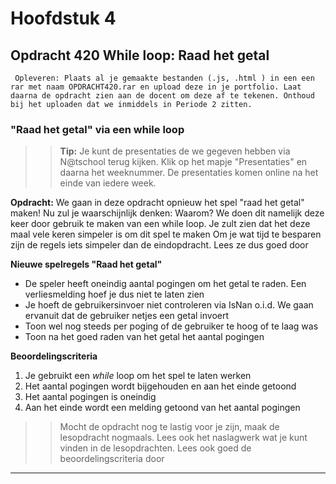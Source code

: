 # Hoofdstuk 4

## Opdracht 420 While loop: Raad het getal

`` Opleveren: Plaats al je gemaakte bestanden (.js, .html ) in een een rar met naam OPDRACHT420.rar en upload deze in je portfolio. Laat daarna de opdracht zien aan de docent om deze af te tekenen. Onthoud bij het uploaden dat we inmiddels in Periode 2 zitten.``

### "Raad het getal" via een while loop

>> **Tip:** Je kunt de presentaties de we gegeven hebben via N@tschool terug kijken. Klik op het mapje "Presentaties" en daarna het weeknummer. De presentaties komen online na het einde van iedere week.

**Opdracht:**
We gaan in deze opdracht opnieuw het spel "raad het getal" maken! Nu zul je waarschijnlijk denken: Waarom? 
We doen dit namelijk deze keer door gebruik te maken van een while loop. Je zult zien dat het deze maal vele keren simpeler is om dit spel te maken
Om je wat tijd te besparen zijn de regels iets simpeler dan de eindopdracht. Lees ze dus goed door

**Nieuwe spelregels "Raad het getal"**
- De speler heeft oneindig aantal pogingen om het getal te raden. Een verliesmelding hoef je dus niet te laten zien
- Je hoeft de gebruikersinvoer niet controleren via IsNan o.i.d. We gaan ervanuit dat de gebruiker netjes een getal invoert
- Toon wel nog steeds per poging of de gebruiker te hoog of te laag was
- Toon na het goed raden van het getal het aantal pogingen

**Beoordelingscriteria**
1. Je gebruikt een *while* loop om het spel te laten werken
2. Het aantal pogingen wordt bijgehouden en aan het einde getoond
3. Het aantal pogingen is oneindig
4. Aan het einde wordt een melding getoond van het aantal pogingen

>> Mocht de opdracht nog te lastig voor je zijn, maak de lesopdracht nogmaals. Lees ook het naslagwerk wat je kunt vinden in de lesopdrachten. Lees ook goed de beoordelingscriteria door


---